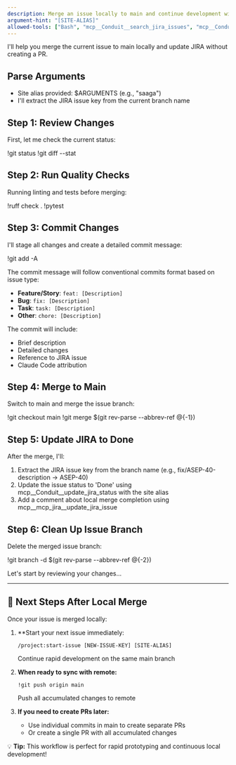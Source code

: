 ```yaml
---
description: Merge an issue locally to main and continue development without creating a PR
argument-hint: "[SITE-ALIAS]"
allowed-tools: ["Bash", "mcp__Conduit__search_jira_issues", "mcp__Conduit__update_jira_status"]
---
```


I'll help you merge the current issue to main locally and update JIRA without creating a PR.

## Parse Arguments
- Site alias provided: $ARGUMENTS (e.g., "saaga")
- I'll extract the JIRA issue key from the current branch name

## Step 1: Review Changes
First, let me check the current status:

!git status
!git diff --stat

## Step 2: Run Quality Checks
Running linting and tests before merging:

!ruff check .
!pytest

## Step 3: Commit Changes
I'll stage all changes and create a detailed commit message:

!git add -A

The commit message will follow conventional commits format based on issue type:
- **Feature/Story**: `feat: [Description]`
- **Bug**: `fix: [Description]`
- **Task**: `task: [Description]`
- **Other**: `chore: [Description]`

The commit will include:
- Brief description
- Detailed changes
- Reference to JIRA issue
- Claude Code attribution

## Step 4: Merge to Main
Switch to main and merge the issue branch:

!git checkout main
!git merge $(git rev-parse --abbrev-ref @{-1})

## Step 5: Update JIRA to Done
After the merge, I'll:
1. Extract the JIRA issue key from the branch name (e.g., fix/ASEP-40-description → ASEP-40)
2. Update the issue status to 'Done' using mcp__Conduit__update_jira_status with the site alias
3. Add a comment about local merge completion using mcp__mcp_jira__update_jira_issue

## Step 6: Clean Up Issue Branch
Delete the merged issue branch:

!git branch -d $(git rev-parse --abbrev-ref @{-2})

Let's start by reviewing your changes...

---

## 🚀 Next Steps After Local Merge

Once your issue is merged locally:

1. **Start your next issue immediately:
   ```
   /project:start-issue [NEW-ISSUE-KEY] [SITE-ALIAS]
   ```
   Continue rapid development on the same main branch

2. **When ready to sync with remote:**
   ```
   !git push origin main
   ```
   Push all accumulated changes to remote

3. **If you need to create PRs later:**
   - Use individual commits in main to create separate PRs
   - Or create a single PR with all accumulated changes

💡 **Tip:** This workflow is perfect for rapid prototyping and continuous local development!